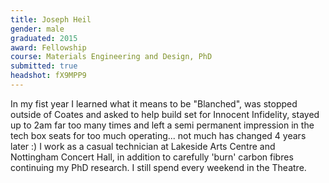 ```yaml
---
title: Joseph Heil
gender: male
graduated: 2015
award: Fellowship
course: Materials Engineering and Design, PhD
submitted: true
headshot: fX9MPP9
---
```


In my fist year I learned what it means to be "Blanched", was stopped outside of Coates and asked to help build set for Innocent Infidelity, stayed up to 2am far too many times and left a semi permanent impression in the tech box seats for too much operating... not much has changed 4 years later :)
I work as a casual technician at Lakeside Arts Centre and Nottingham Concert Hall, in addition to carefully 'burn' carbon fibres continuing my PhD research. I still spend every weekend in the Theatre.
